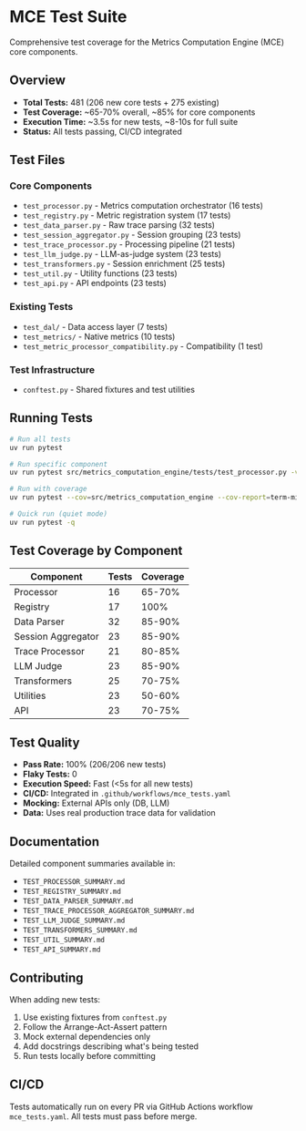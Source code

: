 # MCE Test Suite

Comprehensive test coverage for the Metrics Computation Engine (MCE) core components.

## Overview

- **Total Tests:** 481 (206 new core tests + 275 existing)
- **Test Coverage:** ~65-70% overall, ~85% for core components
- **Execution Time:** ~3.5s for new tests, ~8-10s for full suite
- **Status:** All tests passing, CI/CD integrated

## Test Files

### Core Components
- `test_processor.py` - Metrics computation orchestrator (16 tests)
- `test_registry.py` - Metric registration system (17 tests)
- `test_data_parser.py` - Raw trace parsing (32 tests)
- `test_session_aggregator.py` - Session grouping (23 tests)
- `test_trace_processor.py` - Processing pipeline (21 tests)
- `test_llm_judge.py` - LLM-as-judge system (23 tests)
- `test_transformers.py` - Session enrichment (25 tests)
- `test_util.py` - Utility functions (23 tests)
- `test_api.py` - API endpoints (23 tests)

### Existing Tests
- `test_dal/` - Data access layer (7 tests)
- `test_metrics/` - Native metrics (10 tests)
- `test_metric_processor_compatibility.py` - Compatibility (1 test)

### Test Infrastructure
- `conftest.py` - Shared fixtures and test utilities

## Running Tests

```bash
# Run all tests
uv run pytest

# Run specific component
uv run pytest src/metrics_computation_engine/tests/test_processor.py -v

# Run with coverage
uv run pytest --cov=src/metrics_computation_engine --cov-report=term-missing

# Quick run (quiet mode)
uv run pytest -q
```

## Test Coverage by Component

| Component | Tests | Coverage |
|-----------|-------|----------|
| Processor | 16 | 65-70% |
| Registry | 17 | 100% |
| Data Parser | 32 | 85-90% |
| Session Aggregator | 23 | 85-90% |
| Trace Processor | 21 | 80-85% |
| LLM Judge | 23 | 85-90% |
| Transformers | 25 | 70-75% |
| Utilities | 23 | 50-60% |
| API | 23 | 70-75% |

## Test Quality

- **Pass Rate:** 100% (206/206 new tests)
- **Flaky Tests:** 0
- **Execution Speed:** Fast (<5s for all new tests)
- **CI/CD:** Integrated in `.github/workflows/mce_tests.yaml`
- **Mocking:** External APIs only (DB, LLM)
- **Data:** Uses real production trace data for validation

## Documentation

Detailed component summaries available in:
- `TEST_PROCESSOR_SUMMARY.md`
- `TEST_REGISTRY_SUMMARY.md`
- `TEST_DATA_PARSER_SUMMARY.md`
- `TEST_TRACE_PROCESSOR_AGGREGATOR_SUMMARY.md`
- `TEST_LLM_JUDGE_SUMMARY.md`
- `TEST_TRANSFORMERS_SUMMARY.md`
- `TEST_UTIL_SUMMARY.md`
- `TEST_API_SUMMARY.md`

## Contributing

When adding new tests:
1. Use existing fixtures from `conftest.py`
2. Follow the Arrange-Act-Assert pattern
3. Mock external dependencies only
4. Add docstrings describing what's being tested
5. Run tests locally before committing

## CI/CD

Tests automatically run on every PR via GitHub Actions workflow `mce_tests.yaml`.
All tests must pass before merge.
